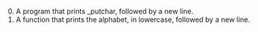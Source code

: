 0. A program that prints _putchar, followed by a new line.
1. A function that prints the alphabet, in lowercase, followed by a new line.
